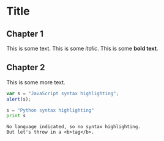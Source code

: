 Title
=====

Chapter 1
---------

This is some text.  This is some _italic_.  This is some **bold text**.

Chapter 2
---------

This is some more text.


```javascript
var s = "JavaScript syntax highlighting";
alert(s);
```
 
```python
s = "Python syntax highlighting"
print s
```
 
```
No language indicated, so no syntax highlighting. 
But let's throw in a <b>tag</b>.
```
